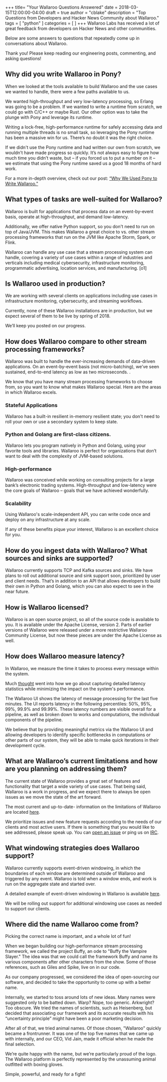 +++
title= "Your Wallaroo Questions Answered"
date = 2018-03-15T12:00:00-04:00
draft = true
author = "cblake"
description = "Top Questions from Developers and Hacker News Community about Wallaroo."
tags = [
  "python"
]
categories = [
]
+++
Wallaroo Labs has received a lot of great feedback from developers on Hacker News and other communities.

Below are some answers to questions that repeatedly come up in conversations about Wallaroo.

Thank you! Please keep reading our engineering posts, commenting, and asking questions!

## Why did you write Wallaroo in Pony?

When we looked at the tools available to build Wallaroo and the use cases we wanted to handle, there were a few paths available to us.

We wanted high-throughput and very low-latency processing, so Erlang was going to be a problem. If we wanted to write a runtime from scratch, we could go with C/C++ or maybe Rust. Our other option was to take the plunge with Pony and leverage its runtime.

Writing a lock-free, high-performance runtime for safely accessing data and running multiple threads is no small task, so leveraging the Pony runtime has been a massive win for us. There’s no doubt it was the right choice.

If we didn't use the Pony runtime and had written our own from scratch, we wouldn’t have made progress so quickly. It’s not always easy to figure how much time you didn’t waste, but – if you forced us to put a number on it – we estimate that using the Pony runtime saved us a good 18 months of hard work.

For a more in-depth overview, check out our post: [“Why We Used Pony to Write Wallaroo.”](https://blog.wallaroolabs.com/2017/10/why-we-used-pony-to-write-wallaroo/)

## What types of tasks are well-suited for Wallaroo?

Wallaroo is built for applications that process data on an event-by-event basis, operate at high-throughput, and demand low-latency.

Additionally, we offer native Python support, so you don't need to run on top of Java/JVM. This makes Wallaroo a great choice to vs. other stream processing frameworks that run on the JVM like Apache Storm, Spark, or Flink.

Wallaroo can handle any use case that a stream processing system can handle, covering a variety of use cases within a range of industries and verticals including medical cybersecurity, infrastructure monitoring, programmatic advertising, location services, and manufacturing.  [o1]

## Is Wallaroo used in production?

We are working with several clients on applications including use cases in infrastructure monitoring, cybersecurity, and streaming workflows.

Currently, none of these Wallaroo installations are in production, but we expect several of them to be live by spring of 2018.

We’ll keep you posted on our progress.
## How does Wallaroo compare to other stream processing frameworks?

Wallaroo was built to handle the ever-increasing demands of data-driven applications. On an event-by-event basis (not micro-batching), we’ve seen sustained, end-to-end latency as low as two microseconds. .

We know that you have many stream processing frameworks to choose from, so you want to know what makes Wallaroo special. Here are the areas in which Wallaroo excels.

### Stateful Applications
Wallaroo has a built-in resilient in-memory resilient state; you don't need to roll your own or use a secondary system to keep state.

### Python and Golang are first-class citizens.
Wallaroo lets you program natively in Python and Golang, using your favorite tools and libraries.  Wallaroo is perfect for organizations that don’t want to deal with the complexity of JVM-based solutions.

### High-performance
Wallaroo was conceived while working on consulting projects for a large bank’s electronic trading systems.  High-throughput and low-latency were the core goals of Wallaroo – goals that we have achieved wonderfully.

### Scalability
Using Wallaroo's scale-independent API, you can write code once and deploy on any infrastructure at any scale.

If any of these benefits pique your interest, Wallaroo is an excellent choice for you.

## How do you ingest data with Wallaroo? What sources and sinks are supported?

Wallaroo currently supports TCP and Kafka sources and sinks. We have plans to roll out additional source and sink support soon, prioritized by user and client needs. That’s in addition to an API that allows developers to build their own in Python and Golang, which you can also expect to see in the near future.

## How is Wallaroo licensed?

Wallaroo is an open source project, so all of the source code is available to you. It is available under the Apache License, version 2. Parts of earlier versions of Wallaroo were released under a more restrictive Wallaroo Community License, but now these pieces are under the Apache License as well.

## How does Wallaroo measure latency?

In Wallaroo, we measure the time it takes to process every message within the system.

Much [thought](https://blog.wallaroolabs.com/2018/02/building-low-overhead-metrics-collection-for-high-performance-systems/) went into how we go about capturing detailed latency statistics while minimizing the impact on the system's performance.

The Wallaroo UI shows the latency of message processing for the last five minutes.  The UI reports latency in the following percentiles: 50%, 95%, 99%, 99.9% and 99.99%.  These latency numbers are visible overall for a pipeline, as well as broken down to works and computations, the individual components of the pipeline.

We believe that by providing meaningful metrics via the Wallaroo UI and allowing developers to identify specific bottlenecks in computations or other parts of our system, they will be able to make quick iterations in their development cycle.

## What are Wallaroo’s current limitations and how are you planning on addressing them?

The current state of Wallaroo provides a great set of features and functionality that target a wide variety of use cases.  That being said, Wallaroo is a work in progress, and we expect there to always be open issues as we move the state of the art forward.

The most current and up-to-date- information on the limitations of Wallaroo are located [here](https://github.com/WallarooLabs/wallaroo/blob/master/LIMITATIONS.md).

We prioritize issues and new feature requests according to the needs of our clients and most active users. If there is something that you would like to see addressed, please speak up. You can [open an issue](https://github.com/WallarooLabs/wallaroo/issues) or ping us on [IRC](https://webchat.freenode.net/?channels=#wallaroo).
## What windowing strategies does Wallaroo support?

Wallaroo currently supports event-driven windowing, in which the boundaries of each window are determined outside of Wallaroo and triggered by any event. Wallaroo is told when a window ends, and work is run on the aggregate state and started over.

A detailed example of event-driven windowing in Wallaroo is available [here](https://blog.wallaroolabs.com/2017/11/non-native-event-driven-windowing-in-wallaroo/).

We will be rolling out support for additional windowing use cases as needed to support our clients.
## Where did the name Wallaroo come from?

Picking the correct name is important, and a whole lot of fun!

When we began building our high-performance stream processing framework, we called the project Buffy, an ode to "Buffy the Vampire Slayer." The idea was that we could call the framework Buffy and name its various components after other characters from the show.  Some of those references, such as Giles and Spike, live on in our code.

As our company progressed, we considered the idea of open-sourcing our software, and decided to take the opportunity to come up with a better name.

Internally, we started to toss around lots of new ideas. Many names were suggested only to be batted down.  Warp? Nope, too generic. Arkwright? Too obscure. We tried the names of scientists, such as Heisenberg, but decided that associating our framework and its accurate results with his “uncertainty principle” might have been a poor marketing decision.

After all of that, we tried animal names. Of those chosen, "Wallaroo" quickly became a frontrunner.  It was one of the top five names that we came up with internally, and our CEO, Vid Jain, made it official when he made the final selection.

We’re quite happy with the name, but we’re particularly proud of the logo. The Wallaroo platform is perfectly represented by the unassuming animal outfitted with boxing gloves.

Simple, powerful, and ready for a fight!
